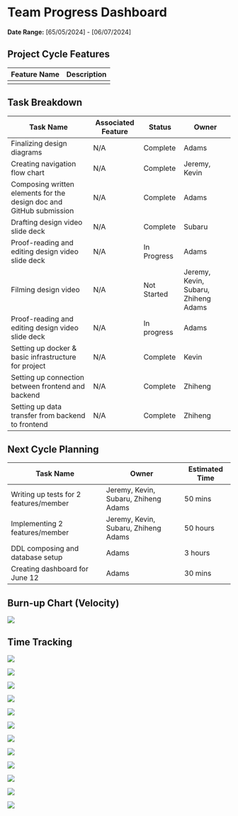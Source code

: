 # Team Progress Dashboard

**Date Range:** [65/05/2024] - [06/07/2024]

## Project Cycle Features

| Feature Name        | Description                                   |
| -------------------- | --------------------------------------------- |
|                      |                                               |
                                          

## Task Breakdown

| Task Name             | Associated Feature | Status       | Owner         | 
| ----------------------- | -------------------- | ------------ | -------------- | 
| Finalizing design diagrams        | N/A               | Complete        | Adams   |  
| Creating navigation flow chart       | N/A               | Complete        | Jeremy, Kevin   |  
| Composing written elements for the design doc and GitHub submission  | N/A               | Complete        | Adams  |  
| Drafting design video slide deck       | N/A               | Complete        | Subaru   |  
| Proof-reading and editing design video slide deck       | N/A               | In Progress        | Adams  |  
| Filming design video       | N/A               | Not Started        | Jeremy, Kevin, Subaru, Zhiheng Adams  | 
| Proof-reading and editing design video slide deck       | N/A               | In progress        | Adams  | 
| Setting up docker & basic infrastructure for project       | N/A               | Complete        | Kevin   |  
| Setting up connection between frontend and backend       | N/A               | Complete        | Zhiheng   | 
| Setting up data transfer from backend to frontend      | N/A               | Complete        | Zhiheng   | 

## Next Cycle Planning

| Task Name             | Owner         | Estimated Time |
| ----------------------- | -------------- | -------------- |
| Writing up tests for 2 features/member            | Jeremy, Kevin, Subaru, Zhiheng Adams | 50 mins |
| Implementing 2 features/member        | Jeremy, Kevin, Subaru, Zhiheng Adams | 50 hours |
| DDL composing and database setup      | Adams         |   3 hours    | 
| Creating dashboard for June 12       | Adams  | 30 mins |

## Burn-up Chart (Velocity)

![](https://github.com/UBCO-COSC499-Summer-2024/team-6-capstone-team_6ix/blob/weekly-logs/docs/weekly%20logs/Dashboards/burn%20up%20charts/Screenshot%202024-06-05%20at%201.21.07%20AM.png)

## Time Tracking

![](https://github.com/UBCO-COSC499-Summer-2024/team-6-capstone-team_6ix/blob/weekly-logs/docs/weekly%20logs/Dashboards/Clockify%20images/Clockify_Time_Report_Summary_05_31_2024-06_04_2024%20(1)_pages-to-jpg-0001.jpg)

![](https://github.com/UBCO-COSC499-Summer-2024/team-6-capstone-team_6ix/blob/weekly-logs/docs/weekly%20logs/Dashboards/Clockify%20images/Clockify_Time_Report_Summary_05_31_2024-06_04_2024%20(1)_pages-to-jpg-0002.jpg)

![](https://github.com/UBCO-COSC499-Summer-2024/team-6-capstone-team_6ix/blob/weekly-logs/docs/weekly%20logs/Dashboards/Clockify%20images/Clockify_Time_Report_Summary_05_31_2024-06_04_2024%20(1)_pages-to-jpg-0003.jpg)

![](https://github.com/UBCO-COSC499-Summer-2024/team-6-capstone-team_6ix/blob/weekly-logs/docs/weekly%20logs/Dashboards/Clockify%20images/Clockify_Time_Report_Summary_05_31_2024-06_04_2024%20(1)_pages-to-jpg-0004.jpg)

![](https://github.com/UBCO-COSC499-Summer-2024/team-6-capstone-team_6ix/blob/weekly-logs/docs/weekly%20logs/Dashboards/Clockify%20images/Clockify_Time_Report_Summary_05_31_2024-06_04_2024%20(1)_pages-to-jpg-0005.jpg)

![](https://github.com/UBCO-COSC499-Summer-2024/team-6-capstone-team_6ix/blob/weekly-logs/docs/weekly%20logs/Dashboards/Clockify%20images/Clockify_Time_Report_Summary_05_31_2024-06_04_2024%20(1)_pages-to-jpg-0006.jpg)

![](https://github.com/UBCO-COSC499-Summer-2024/team-6-capstone-team_6ix/blob/weekly-logs/docs/weekly%20logs/Dashboards/Clockify%20images/Clockify_Time_Report_Detailed_05_31_2024-06_04_2024%20(2)_pages-to-jpg-0001.jpg)

![](https://github.com/UBCO-COSC499-Summer-2024/team-6-capstone-team_6ix/blob/weekly-logs/docs/weekly%20logs/Dashboards/Clockify%20images/Clockify_Time_Report_Detailed_05_31_2024-06_04_2024%20(2)_pages-to-jpg-0002.jpg)

![](https://github.com/UBCO-COSC499-Summer-2024/team-6-capstone-team_6ix/blob/weekly-logs/docs/weekly%20logs/Dashboards/Clockify%20images/Clockify_Time_Report_Detailed_05_31_2024-06_04_2024%20(2)_pages-to-jpg-0003.jpg)

![](https://github.com/UBCO-COSC499-Summer-2024/team-6-capstone-team_6ix/blob/weekly-logs/docs/weekly%20logs/Dashboards/Clockify%20images/Clockify_Time_Report_Detailed_05_31_2024-06_04_2024%20(2)_pages-to-jpg-0004.jpg)

![](https://github.com/UBCO-COSC499-Summer-2024/team-6-capstone-team_6ix/blob/weekly-logs/docs/weekly%20logs/Dashboards/Clockify%20images/Clockify_Time_Report_Detailed_05_31_2024-06_04_2024%20(2)_pages-to-jpg-0005.jpg)

![](https://github.com/UBCO-COSC499-Summer-2024/team-6-capstone-team_6ix/blob/weekly-logs/docs/weekly%20logs/Dashboards/Clockify%20images/Clockify_Time_Report_Detailed_05_31_2024-06_04_2024%20(2)_pages-to-jpg-0006.jpg)


